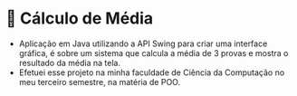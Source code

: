 # 🧾 Cálculo de Média
- Aplicação em Java utilizando a API Swing para criar uma interface gráfica, é sobre um sistema que calcula a média de 3 provas e mostra o resultado da média na tela.
- Efetuei esse projeto na minha faculdade de Ciência da Computação no meu terceiro semestre, na matéria de POO.
